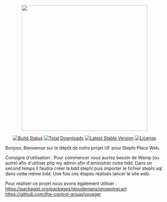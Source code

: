 <p align="center"><img src="https://res.cloudinary.com/dtfbvvkyp/image/upload/v1566331377/laravel-logolockup-cmyk-red.svg" width="400"></p>

<p align="center">
<a href="https://travis-ci.org/laravel/framework"><img src="https://travis-ci.org/laravel/framework.svg" alt="Build Status"></a>
<a href="https://packagist.org/packages/laravel/framework"><img src="https://poser.pugx.org/laravel/framework/d/total.svg" alt="Total Downloads"></a>
<a href="https://packagist.org/packages/laravel/framework"><img src="https://poser.pugx.org/laravel/framework/v/stable.svg" alt="Latest Stable Version"></a>
<a href="https://packagist.org/packages/laravel/framework"><img src="https://poser.pugx.org/laravel/framework/license.svg" alt="License"></a>
</p>

Bonjour, 
Bienvenue sur le dépôt de notre projet UF pour Stephi Place Web.

Consigne d'utilisation :
Pour commencer vous aurrez besoin de Wamp (ou autre) afin d'utiliser php my admin afin d'aministrer
notre bdd.
Dans un second temps il faudra créer la bdd stephi puis importer le fichier stephi.sql
dans cette même bdd.
Une fois ces étapes réalisés lancer le site web.
 
Pour réaliser ce projet nous avons également utiliser :
https://packagist.org/packages/gloudemans/shoppingcart  
https://github.com/the-control-group/voyager
